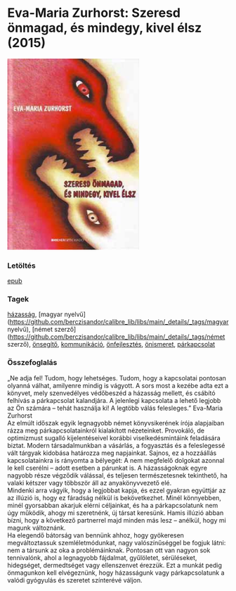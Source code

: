 # <a name="id_513">Eva-Maria Zurhorst: Szeresd önmagad, és mindegy, kivel élsz (2015)</a>
<img src="https://github.com/BercziSandor/calibre_lib/raw/main/libs/main/Eva-Maria%20Zurhorst/Szeresd%20onmagad%2C%20es%20mindegy%2C%20kivel%20elsz%20%28513%29/cover.jpg" alt="cover" width="300"/>

### Letöltés
[epub](https://github.com/BercziSandor/calibre_lib/raw/main/libs/main/Eva-Maria%20Zurhorst/Szeresd%20onmagad%2C%20es%20mindegy%2C%20kivel%20elsz%20%28513%29/Szeresd%20onmagad%2C%20es%20mindegy%2C%20ki%20-%20Eva-Maria%20Zurhorst.epub)

### Tagek
[házasság](https://github.com/berczisandor/calibre_lib/libs/main/_details/_tags/házasság), [magyar nyelvű](https://github.com/berczisandor/calibre_lib/libs/main/_details/_tags/magyar nyelvű), [német szerző](https://github.com/berczisandor/calibre_lib/libs/main/_details/_tags/német szerző), [önsegítő](https://github.com/berczisandor/calibre_lib/libs/main/_details/_tags/önsegítő), [kommunikáció](https://github.com/berczisandor/calibre_lib/libs/main/_details/_tags/kommunikáció), [önfejlesztés](https://github.com/berczisandor/calibre_lib/libs/main/_details/_tags/önfejlesztés), [önismeret](https://github.com/berczisandor/calibre_lib/libs/main/_details/_tags/önismeret), [párkapcsolat](https://github.com/berczisandor/calibre_lib/libs/main/_details/_tags/párkapcsolat)

### Összefoglalás
<div>
<p>„Ne ​adja fel! Tudom, hogy lehetséges. Tudom, hogy a kapcsolatai pontosan olyanná válhat, amilyenre mindig is vágyott. A sors most a kezébe adta ezt a könyvet, mely szenvedélyes védőbeszéd a házasság mellett, és csábító felhívás a párkapcsolat kalandjára. A jelenlegi kapcsolata a lehető legjobb az Ön számára – tehát használja ki! A legtöbb válás felesleges.” Eva-Maria Zurhorst<br>Az elmúlt időszak egyik legnagyobb német könyvsikerének írója alapjaiban rázza meg párkapcsolatainkról kialakított nézeteinket. Provokáló, de optimizmust sugalló kijelentéseivel korábbi viselkedésmintáink feladására biztat. Modern társadalmunkban a vásárlás, a fogyasztás és a feleslegessé vált tárgyak kidobása határozza meg napjainkat. Sajnos, ez a hozzáállás kapcsolatainkra is rányomta a bélyegét: A nem megfelelő dolgokat azonnal le kell cserélni – adott esetben a párunkat is. A házasságoknak egyre nagyobb része végződik válással, és teljesen természetesnek tekinthető, ha valaki kétszer vagy többször áll az anyakönyvvezető elé.<br>Mindenki arra vágyik, hogy a legjobbat kapja, és ezzel gyakran együttjár az az illúzió is, hogy ez fáradság nélkül is bekövetkezhet. Minél könnyebben, minél gyorsabban akarjuk elérni céljainkat, és ha a párkapcsolatunk nem úgy működik, ahogy mi szeretnénk, új társat keresünk. Hamis illúzió abban bízni, hogy a következő partnerrel majd minden más lesz – anélkül, hogy mi magunk változnánk.<br>Ha elegendő bátorság van bennünk ahhoz, hogy gyökeresen megváltoztassuk szemléletmódunkat, nagy valószínűséggel be fogjuk látni: nem a társunk az oka a problémáinknak. Pontosan ott van nagyon sok tennivalónk, ahol a legnagyobb fájdalmat, gyűlöletet, sérüléseket, hidegséget, dermedtséget vagy ellenszenvet érezzük. Ezt a munkát pedig önmagunkon kell elvégeznünk, hogy házasságunk vagy párkapcsolatunk a valódi gyógyulás és szeretet színterévé váljon.</p></div>


